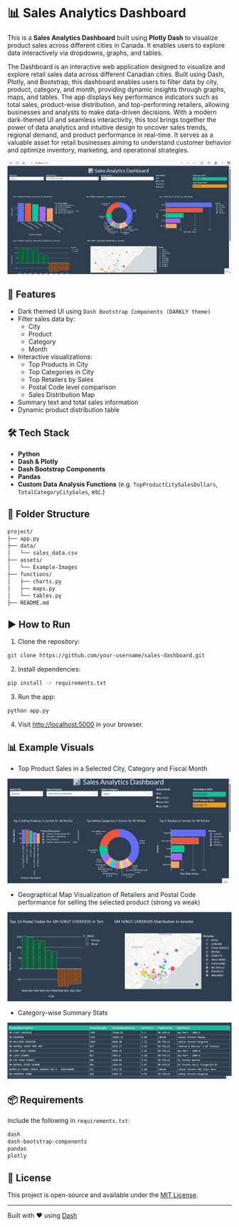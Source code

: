 
# 📊 Sales Analytics Dashboard

This is a **Sales Analytics Dashboard** built using **Plotly Dash** to visualize product sales across different cities in Canada. It enables users to explore data interactively via dropdowns, graphs, and tables.

The Dashboard is an interactive web application designed to visualize and explore retail sales data across different Canadian cities. Built using Dash, Plotly, and Bootstrap, this dashboard enables users to filter data by city, product, category, and month, providing dynamic insights through graphs, maps, and tables. The app displays key performance indicators such as total sales, product-wise distribution, and top-performing retailers, allowing businesses and analysts to make data-driven decisions. With a modern dark-themed UI and seamless interactivity, this tool brings together the power of data analytics and intuitive design to uncover sales trends, regional demand, and product performance in real-time. It serves as a valuable asset for retail businesses aiming to understand customer behavior and optimize inventory, marketing, and operational strategies.

![Example Output](images/App.png) 

## 🚀 Features

- Dark themed UI using `Dash Bootstrap Components (DARKLY theme)`
- Filter sales data by:
  - City
  - Product
  - Category
  - Month
- Interactive visualizations:
  - Top Products in City
  - Top Categories in City
  - Top Retailers by Sales
  - Postal Code level comparison
  - Sales Distribution Map
- Summary text and total sales information
- Dynamic product distribution table

## 🛠️ Tech Stack

- **Python**
- **Dash & Plotly**
- **Dash Bootstrap Components**
- **Pandas**
- **Custom Data Analysis Functions** (e.g. `TopProductCitySalesDollars`, `TotalCategoryCitySales`, etc.)

## 📂 Folder Structure

```
project/
├── app.py
├── data/
│   └── sales_data.csv
├── assets/
│   └── Example-Images
├── functions/
│   ├── charts.py
│   ├── maps.py
│   └── tables.py
├── README.md
```

## ▶️ How to Run

1. Clone the repository:
```bash
git clone https://github.com/your-username/sales-dashboard.git
```

2. Install dependencies:
```bash
pip install -r requirements.txt
```

3. Run the app:
```bash
python app.py
```

4. Visit [http://localhost:5000](http://localhost:5000) in your browser.

## 📊 Example Visuals

- Top Product Sales in a Selected City, Category and Fiscal Month

![Example Output](images/TopProductsSales.png) 

- Geographical Map Visualization of Retailers and Postal Code performance for selling the selected product (strong vs weak)

![Example Output](images/MapAndPostal.png)

- Category-wise Summary Stats

![Example Output](images/TableStat.png)



## 📦 Requirements

Include the following in `requirements.txt`:
```
dash
dash-bootstrap-components
pandas
plotly
```

## 📃 License

This project is open-source and available under the [MIT License](LICENSE).

---

Built with ❤️ using [Dash](https://dash.plotly.com/)
